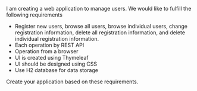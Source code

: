 I am creating a web application to manage users. We would like to fulfill the following requirements

- Register new users, browse all users, browse individual users, change registration information, delete all registration information, and delete individual registration information.
- Each operation by REST API
- Operation from a browser
- UI is created using Thymeleaf
- UI should be designed using CSS
- Use H2 database for data storage

Create your application based on these requirements.
